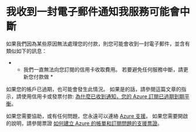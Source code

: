 <properties
    pageTitle="我收到一封電子郵件通知我服務可能會中斷 | Microsoft Azure"
    description="無法針對您的訂用帳戶向您的信用卡收取費用時，本文說明如何解決此問題"
    services="billing"
    documentationCenter=""
    authors="genlin"
    manager="jarrettr"
    editor="na"
    tags="billing"
    />

<tags
    ms.service="billing"
    ms.workload="na"
    ms.tgt_pltfrm="na"
    ms.devlang="na"
    ms.topic="article"
    ms.date="11/26/2015"
    ms.author="genli"/>


# 我收到一封電子郵件通知我服務可能會中斷

如果我們因為某些原因無法處理您的付款，則您可能會收到一封電子郵件，並含有類似如下的訊息：

* * 我們一直無法向您訂閱的信用卡收取費用。 若要避免任何服務中斷，請更新您付款做 *

如果您的帳戶已過期，也可能會發生此情況。 如果是的話，請參閱這篇文章的指示，請使用信用卡或發票付款:
[為什麼已收到通知，您的 Azure 訂閱已過期到期平衡](../billing-azure-subscription-past-due-balance.md)。

如果您需要協助，或有任何問題，您永遠可以連絡 [Azure 支援](https://portal.azure.com/#blade/Microsoft_Azure_Support/HelpAndSupportBlade)。 如果您需要開啟的說明，請參閱票證 [如何建立 Azure 的帳單和訂閱問題的支援票證](../billing-how-to-create-billing-support-ticket.md)。





